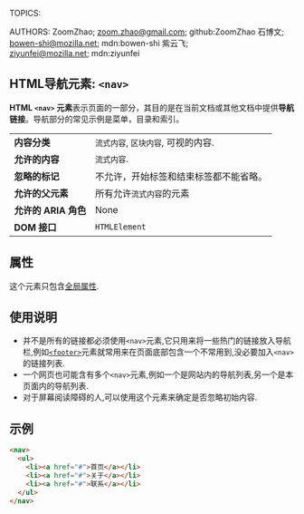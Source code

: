 TOPICS: <nav>
AUTHORS: ZoomZhao; zoom.zhao@gmail.com; github:ZoomZhao
         石博文; bowen-shi@mozilla.net; mdn:bowen-shi
         紫云飞; ziyunfei@mozilla.net; mdn:ziyunfei

# HTML导航元素: `<nav>`

**HTML `<nav>` 元素**表示页面的一部分，其目的是在当前文档或其他文档中提供**导航链接**。导航部分的常见示例是菜单，目录和索引。

|  |  |
| :-- | :-- |
| **内容分类** | `流式内容`, `区块内容`, 可视的内容. |
| **允许的内容** | `流式内容`. |
| **忽略的标记** | 不允许，开始标签和结束标签都不能省略。|
| **允许的父元素** | 所有允许`流式内容`的元素 |
| **允许的 ARIA 角色** | None |
| **DOM 接口** | `HTMLElement` |

## 属性

这个元素只包含[全局属性](/zh-hans/webfrontend/HTML_Global_Attributes).

## 使用说明

- 并不是所有的链接都必须使用`<nav>`元素,它只用来将一些热门的链接放入导航栏,例如[`<footer>`](/zh-hans/webfrontend/<footer>)元素就常用来在页面底部包含一个不常用到,没必要加入`<nav>`的链接列表.
- 一个网页也可能含有多个`<nav>`元素,例如一个是网站内的导航列表,另一个是本页面内的导航列表.
- 对于屏幕阅读障碍的人,可以使用这个元素来确定是否忽略初始内容.

## 示例

```html
<nav>
  <ul>
    <li><a href="#">首页</a></li>
    <li><a href="#">关于</a></li>
    <li><a href="#">联系</a></li>
  </ul>
</nav>
```

